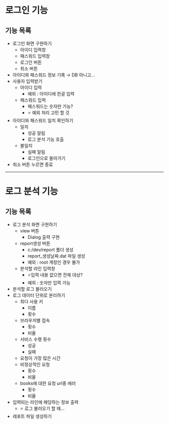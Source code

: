 # 로그인 기능
## 기능 목록
- 로그인 화면 구현하기
    - 아이디 입력창
    - 패스워드 입력창
    - 로그인 버튼
    - 취소 버튼
- 아이디와 패스워드 정보 기록 → DB 아니고...
- 사용자 입력받기
  - 아이디 입력
    - 예외 : 아이디에 한글 입력
  - 패스워드 입력
    - 패스워드는 숫자만 가능?
    - ⭐️ 예외 처리 고민 할 것
- 아이디와 패스워드 일치 확인하기
  - 일치
    - 성공 알림
    - 로그 분석 기능 호출
  - 불일치
    - 실패 알림
    - 로그인으로 돌아가기
- 취소 버튼 누르면 종료
***
# 로그 분석 기능
## 기능 목록
- 로그 분석 화면 구현하기
  - view 버튼
    - Dialog 출력 구현
  - report생성 버튼
    - c:/dev/report 폴더 생성
    - report_생성날짜.dat 파일 생성
    - 예외 : root 계정인 경우 불가
  - 분석할 라인 입력창
    - ⭐️입력 내용 없으면 전체 대상?
    - 예외 : 숫자만 입력 가능
- 분석할 로그 불러오기
- 로그 데이터 단위로 분리하기
  - 최다 사용 키
    - 이름
    - 횟수
  - 브라우저별 접속
    - 횟수
    - 비율
  - 서비스 수행 횟수
    - 성공
    - 실패
  - 요청이 가장 많은 시간
  - 비정상적인 요청
    - 횟수
    - 비율
  - books에 대한 요청 url중 에러
    - 횟수
    - 비율
- 입력되는 라인에 해당하는 정보 출력
  - ⭐️ 로그 불러오기 할 때...
- 레포트 파일 생성하기